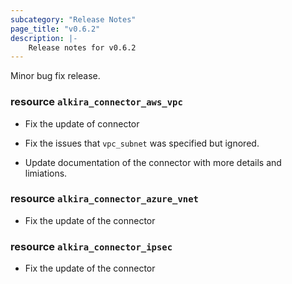 ```yaml
---
subcategory: "Release Notes"
page_title: "v0.6.2"
description: |-
    Release notes for v0.6.2
---
```


Minor bug fix release.

### resource `alkira_connector_aws_vpc`

* Fix the update of connector

* Fix the issues that `vpc_subnet` was specified but ignored.

* Update documentation of the connector with more details and limiations.


### resource `alkira_connector_azure_vnet`

* Fix the update of the connector


### resource `alkira_connector_ipsec`

* Fix the update of the connector
